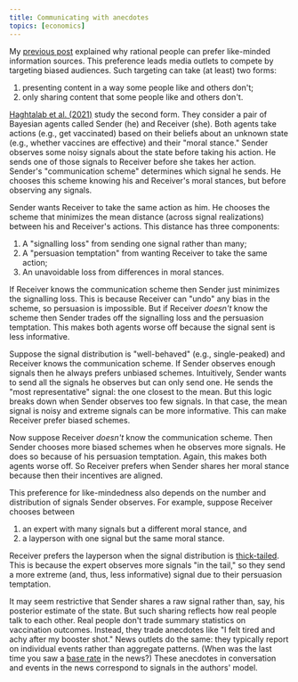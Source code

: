 ```yaml
---
title: Communicating with anecdotes
topics: [economics]
---
```


My [previous post](/blog/ideological-bias-trust-information-sources/) explained why rational people can prefer like-minded information sources.
This preference leads media outlets to compete by targeting biased audiences.
Such targeting can take (at least) two forms:

1. presenting content in a way some people like and others don't;
2. only sharing content that some people like and others don't.

[Haghtalab et al. (2021)](https://www.nber.org/papers/w28661) study the second form.
They consider a pair of Bayesian agents called Sender (he) and Receiver (she).
Both agents take actions (e.g., get vaccinated) based on their beliefs about an unknown state (e.g., whether vaccines are effective) and their "moral stance."
Sender observes some noisy signals about the state before taking his action.
He sends one of those signals to Receiver before she takes her action.
Sender's "communication scheme" determines which signal he sends.
He chooses this scheme knowing his and Receiver's moral stances, but before observing any signals.

Sender wants Receiver to take the same action as him.
He chooses the scheme that minimizes the mean distance (across signal realizations) between his and Receiver's actions.
This distance has three components:

1. A "signalling loss" from sending one signal rather than many;
2. A "persuasion temptation" from wanting Receiver to take the same action;
3. An unavoidable loss from differences in moral stances.

If Receiver knows the communication scheme then Sender just minimizes the signalling loss.
This is because Receiver can "undo" any bias in the scheme, so persuasion is impossible.
But if Receiver *doesn't* know the scheme then Sender trades off the signalling loss and the persuasion temptation.
This makes both agents worse off because the signal sent is less informative.

Suppose the signal distribution is "well-behaved" (e.g., single-peaked) and Receiver knows the communication scheme.
If Sender observes enough signals then he always prefers unbiased schemes.
Intuitively, Sender wants to send all the signals he observes but can only send one.
He sends the "most representative" signal: the one closest to the mean.
But this logic breaks down when Sender observes too few signals.
In that case, the mean signal is noisy and extreme signals can be more informative.
This can make Receiver prefer biased schemes.

Now suppose Receiver *doesn't* know the communication scheme.
Then Sender chooses more biased schemes when he observes more signals.
He does so because of his persuasion temptation.
Again, this makes both agents worse off.
So Receiver prefers when Sender shares her moral stance because then their incentives are aligned.

This preference for like-mindedness also depends on the number and distribution of signals Sender observes.
For example, suppose Receiver chooses between 

1. an expert with many signals but a different moral stance, and 
2. a layperson with one signal but the same moral stance.

Receiver prefers the layperson when the signal distribution is [thick-tailed](https://en.wikipedia.org/wiki/Fat-tailed_distribution).
This is because the expert observes more signals "in the tail," so they send a more extreme (and, thus, less informative) signal due to their persuasion temptation.

It may seem restrictive that Sender shares a raw signal rather than, say, his posterior estimate of the state.
But such sharing reflects how real people talk to each other.
Real people don't trade summary statistics on vaccination outcomes.
Instead, they trade anecdotes like "I felt tired and achy after my booster shot."
News outlets do the same: they typically report on individual events rather than aggregate patterns.
(When was the last time you saw a [base rate](https://en.wikipedia.org/wiki/Base_rate) in the news?)
These anecdotes in conversation and events in the news correspond to signals in the authors' model.
